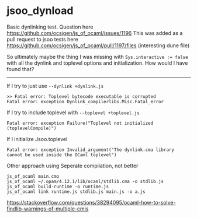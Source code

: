 # jsoo_dynload
Basic dynlinking test.
Question here <https://github.com/ocsigen/js_of_ocaml/issues/1196>
This was added as a pull request to jsoo tests here https://github.com/ocsigen/js_of_ocaml/pull/1197/files (interesting dune file)

So ultimately maybe the thing I was missing with `Sys.interactive := false` with all the dynlink and toplevel options and initialization. How would I have found that?

---

If I try to just use `--dynlink +dynlink.js`

```
>> Fatal error: Toplevel bytecode executable is corrupted
Fatal error: exception Dynlink_compilerlibs.Misc.Fatal_error
```

If I try to include toplevel with `--toplevel +toplevel.js`

```
Fatal error: exception Failure("Toplevel not initialized (toplevelCompile)")
```

If I initialize Jsoo.toplevel

```
Fatal error: exception Invalid_argument("The dynlink.cma library cannot be used inside the OCaml toplevel")
```


Other approach using Seperate compilation, not better
```
js_of_ocaml main.cmo
js_of_ocaml ~/.opam/4.12.1/lib/ocaml/stdlib.cma -o stdlib.js
js_of_ocaml build-runtime -o runtime.js
js_of_ocaml link runtime.js stdlib.js main.js -o a.js
```

https://stackoverflow.com/questions/38294095/ocaml-how-to-solve-findlib-warnings-of-multiple-cmis